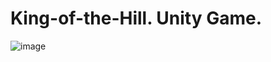 # King-of-the-Hill. Unity Game.
![image](https://user-images.githubusercontent.com/52432709/60916343-1ab0dc00-a25c-11e9-906f-22ed0b52498d.png)

